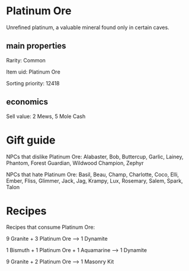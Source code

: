 # Platinum Ore

Unrefined platinum, a valuable mineral found only in certain caves.

## main properties

Rarity: Common

Item uid: Platinum Ore

Sorting priority: 12418

## economics

Sell value: 2 Mews, 5 Mole Cash

# Gift guide

NPCs that dislike Platinum Ore: Alabaster, Bob, Buttercup, Garlic, Lainey, Phantom, Forest Guardian, Wildwood Champion, Zephyr

NPCs that hate Platinum Ore: Basil, Beau, Champ, Charlotte, Coco, Elli, Ember, Fliss, Glimmer, Jack, Jag, Krampy, Lux, Rosemary, Salem, Spark, Talon

# Recipes

Recipes that consume Platinum Ore:

9 Granite + 3 Platinum Ore --> 1 Dynamite

1 Bismuth + 1 Platinum Ore + 1 Aquamarine --> 1 Dynamite

9 Granite + 2 Platinum Ore --> 1 Masonry Kit